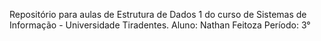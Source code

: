 Repositório para aulas de Estrutura de Dados 1 do curso de Sistemas de Informação - Universidade Tiradentes.
Aluno: Nathan Feitoza
Período: 3°
